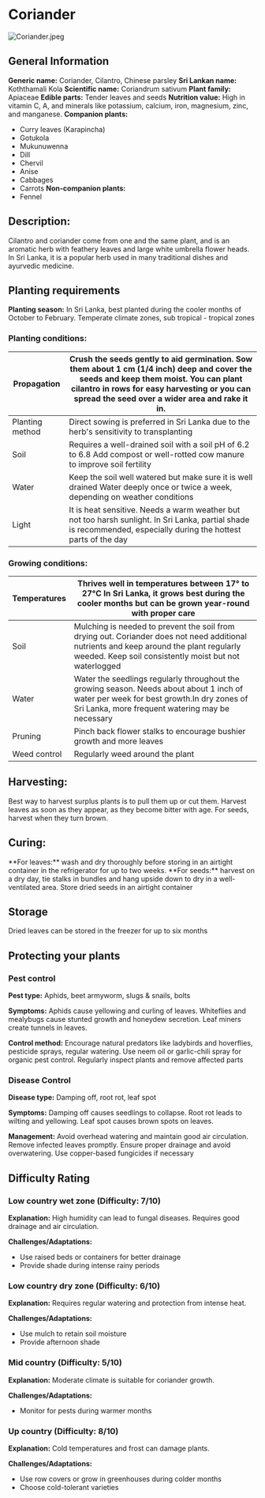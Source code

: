 # Coriander
![Coriander.jpeg](../../assets/images/Coriander.jpeg "By Thamizhpparithi Maari - Own work, CC BY-SA 3.0, https://commons.wikimedia.org/w/index.php?curid=17870796")

## General Information
**Generic name:** Coriander, Cilantro, Chinese parsley
**Sri Lankan name:** Koththamali Kola
**Scientific name:** Coriandrum sativum
**Plant family:** Apiaceae
**Edible parts:** Tender leaves and seeds
**Nutrition value:** <update>High in vitamin C, A, and minerals like potassium, calcium, iron, magnesium, zinc, and manganese.</update>
**Companion plants:**
- <update>Curry leaves (Karapincha)</update>
- <update>Gotukola</update>
- <update>Mukunuwenna</update>
- Dill
- Chervil
- Anise
- Cabbages
- Carrots
**Non-companion plants:**
- Fennel

## Description:
Cilantro and coriander come from one and the same plant, and is an aromatic herb with feathery leaves and large white umbrella flower heads. <update>In Sri Lanka, it is a popular herb used in many traditional dishes and ayurvedic medicine.</update>

## Planting requirements
**Planting season:** <update>In Sri Lanka, best planted during the cooler months of October to February</update>. Temperate climate zones, sub tropical - tropical zones

### Planting conditions:
| **Propagation** | Crush the seeds gently to aid germination. Sow them about 1 cm (1/4 inch) deep and cover the seeds and keep them moist. You can plant cilantro in rows for easy harvesting or you can spread the seed over a wider area and rake it in. |
|----|----|
| Planting method | <update>Direct sowing is preferred in Sri Lanka due to the herb's sensitivity to transplanting</update> |
| Soil | Requires a well-drained soil with a soil pH of 6.2 to 6.8 <update>Add compost or well-rotted cow manure to improve soil fertility</update> |
| Water | Keep the soil well watered but make sure it is well drained Water deeply once or twice a week, depending on weather conditions |
| Light | It is heat sensitive. Needs a warm weather but not too harsh sunlight. <update>In Sri Lanka, partial shade is recommended, especially during the hottest parts of the day</update> |

### Growing conditions:

| **Temperatures** | Thrives well in temperatures between 17° to 27°C <update>In Sri Lanka, it grows best during the cooler months but can be grown year-round with proper care</update> |
|----|----|
| Soil | Mulching is needed to prevent the soil from drying out. Coriander does not need additional nutrients and keep around the plant regularly weeded. Keep soil consistently moist but not waterlogged |
| Water | Water the seedlings regularly throughout the growing season. Needs about about 1 inch of water per week for best growth.<update>In dry zones of Sri Lanka, more frequent watering may be necessary</update> |
| Pruning | Pinch back flower stalks to encourage bushier growth and more leaves |
| Weed control | Regularly weed around the plant |

## Harvesting:
Best way to harvest surplus plants is to pull them up or cut them. <update>Harvest leaves as soon as they appear, as they become bitter with age. For seeds, harvest when they turn brown.</update>

## Curing:
<update>
**For leaves:** wash and dry thoroughly before storing in an airtight container in the refrigerator for up to two weeks.
**For seeds:** harvest on a dry day, tie stalks in bundles and hang upside down to dry in a well-ventilated area. Store dried seeds in an airtight container
</update>

## Storage
<update>Dried leaves can be stored in the freezer for up to six months</update>

## Protecting your plants
### Pest control
**Pest type:** Aphids, beet armyworm, slugs & snails, bolts

**Symptoms:** Aphids cause yellowing and curling of leaves. <update>Whiteflies and mealybugs cause stunted growth and honeydew secretion. Leaf miners create tunnels in leaves.</update>

**Control method:** Encourage natural predators like ladybirds and hoverflies, pesticide sprays, regular watering. <update>Use neem oil or garlic-chili spray for organic pest control. Regularly inspect plants and remove affected parts</update>

### Disease Control
**Disease type:** <update>Damping off, root rot, leaf spot</update>

**Symptoms:** <update>Damping off causes seedlings to collapse. Root rot leads to wilting and yellowing. Leaf spot causes brown spots on leaves.</update>

**Management:** Avoid overhead watering and maintain good air circulation. Remove infected leaves promptly. <update>Ensure proper drainage and avoid overwatering. Use copper-based fungicides if necessary</update>

## Difficulty Rating
### Low country wet zone (Difficulty: 7/10)
**Explanation:** <update>High humidity can lead to fungal diseases. Requires good drainage and air circulation.</update>

**Challenges/Adaptations:**
- <update>Use raised beds or containers for better drainage</update>
- <update>Provide shade during intense rainy periods</update>

### Low country dry zone (Difficulty: 6/10)
**Explanation:** <update>Requires regular watering and protection from intense heat.</update>

**Challenges/Adaptations:**
- <update>Use mulch to retain soil moisture</update>
- <update>Provide afternoon shade</update>

### Mid country (Difficulty: 5/10)
**Explanation:** <update>Moderate climate is suitable for coriander growth.</update>

**Challenges/Adaptations:**
- <update>Monitor for pests during warmer months</update>

### Up country (Difficulty: 8/10)
**Explanation:** <update>Cold temperatures and frost can damage plants.</update>

**Challenges/Adaptations:**
- <update>Use row covers or grow in greenhouses during colder months</update>
- <update>Choose cold-tolerant varieties</update>
